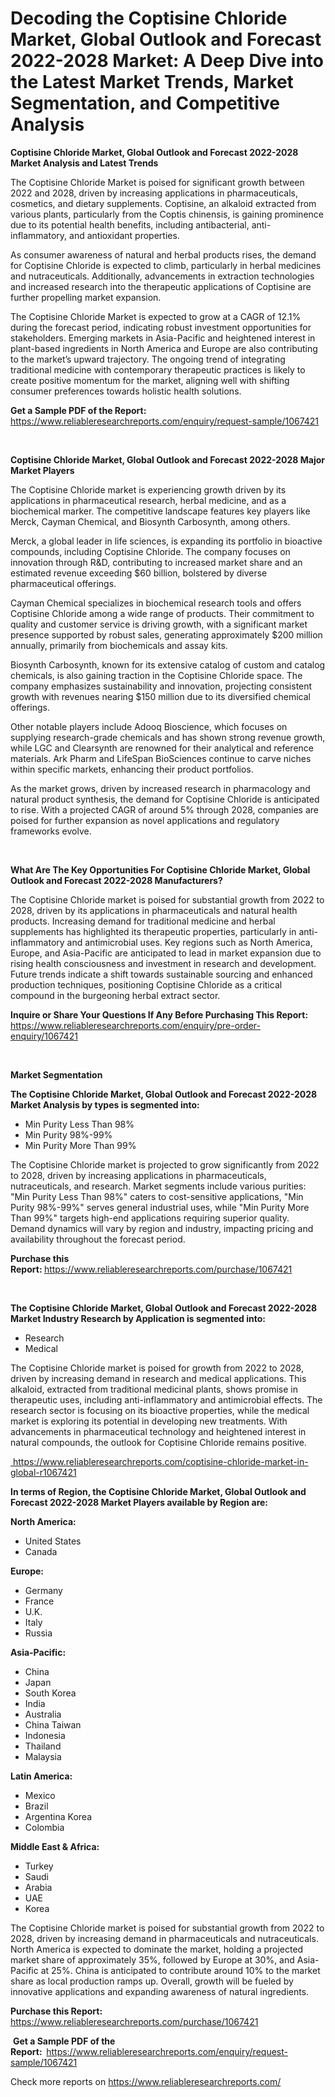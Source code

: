 <p><h1>Decoding the Coptisine Chloride Market, Global Outlook and Forecast 2022-2028 Market: A Deep Dive into the Latest Market Trends, Market Segmentation, and Competitive Analysis</h1></p><p><strong>Coptisine Chloride Market, Global Outlook and Forecast 2022-2028 Market Analysis and Latest Trends</strong></p>
<p><p>The Coptisine Chloride Market is poised for significant growth between 2022 and 2028, driven by increasing applications in pharmaceuticals, cosmetics, and dietary supplements. Coptisine, an alkaloid extracted from various plants, particularly from the Coptis chinensis, is gaining prominence due to its potential health benefits, including antibacterial, anti-inflammatory, and antioxidant properties. </p><p>As consumer awareness of natural and herbal products rises, the demand for Coptisine Chloride is expected to climb, particularly in herbal medicines and nutraceuticals. Additionally, advancements in extraction technologies and increased research into the therapeutic applications of Coptisine are further propelling market expansion.</p><p>The Coptisine Chloride Market is expected to grow at a CAGR of 12.1% during the forecast period, indicating robust investment opportunities for stakeholders. Emerging markets in Asia-Pacific and heightened interest in plant-based ingredients in North America and Europe are also contributing to the market’s upward trajectory. The ongoing trend of integrating traditional medicine with contemporary therapeutic practices is likely to create positive momentum for the market, aligning well with shifting consumer preferences towards holistic health solutions.</p></p>
<p><strong>Get a Sample PDF of the Report:&nbsp;</strong> <a href="https://www.reliableresearchreports.com/enquiry/request-sample/1067421?utm_campaign=3007&utm_medium=2&utm_source=Github&utm_content=ia&utm_term=21032025&utm_id=coptisine-chloride-market-global-outlook-and-forecast-2022-2028">https://www.reliableresearchreports.com/enquiry/request-sample/1067421</a></p>
<p>&nbsp;</p>
<p><strong>Coptisine Chloride Market, Global Outlook and Forecast 2022-2028 Major Market Players</strong></p>
<p><p>The Coptisine Chloride market is experiencing growth driven by its applications in pharmaceutical research, herbal medicine, and as a biochemical marker. The competitive landscape features key players like Merck, Cayman Chemical, and Biosynth Carbosynth, among others.</p><p>Merck, a global leader in life sciences, is expanding its portfolio in bioactive compounds, including Coptisine Chloride. The company focuses on innovation through R&D, contributing to increased market share and an estimated revenue exceeding $60 billion, bolstered by diverse pharmaceutical offerings.</p><p>Cayman Chemical specializes in biochemical research tools and offers Coptisine Chloride among a wide range of products. Their commitment to quality and customer service is driving growth, with a significant market presence supported by robust sales, generating approximately $200 million annually, primarily from biochemicals and assay kits.</p><p>Biosynth Carbosynth, known for its extensive catalog of custom and catalog chemicals, is also gaining traction in the Coptisine Chloride space. The company emphasizes sustainability and innovation, projecting consistent growth with revenues nearing $150 million due to its diversified chemical offerings.</p><p>Other notable players include Adooq Bioscience, which focuses on supplying research-grade chemicals and has shown strong revenue growth, while LGC and Clearsynth are renowned for their analytical and reference materials. Ark Pharm and LifeSpan BioSciences continue to carve niches within specific markets, enhancing their product portfolios.</p><p>As the market grows, driven by increased research in pharmacology and natural product synthesis, the demand for Coptisine Chloride is anticipated to rise. With a projected CAGR of around 5% through 2028, companies are poised for further expansion as novel applications and regulatory frameworks evolve.</p></p>
<p>&nbsp;</p>
<p><strong>What Are The Key Opportunities For Coptisine Chloride Market, Global Outlook and Forecast 2022-2028 Manufacturers?</strong></p>
<p><p>The Coptisine Chloride market is poised for substantial growth from 2022 to 2028, driven by its applications in pharmaceuticals and natural health products. Increasing demand for traditional medicine and herbal supplements has highlighted its therapeutic properties, particularly in anti-inflammatory and antimicrobial uses. Key regions such as North America, Europe, and Asia-Pacific are anticipated to lead in market expansion due to rising health consciousness and investment in research and development. Future trends indicate a shift towards sustainable sourcing and enhanced production techniques, positioning Coptisine Chloride as a critical compound in the burgeoning herbal extract sector.</p></p>
<p><strong>Inquire or Share Your Questions If Any Before Purchasing This Report:</strong> <a href="https://www.reliableresearchreports.com/enquiry/pre-order-enquiry/1067421?utm_campaign=3007&utm_medium=2&utm_source=Github&utm_content=ia&utm_term=21032025&utm_id=coptisine-chloride-market-global-outlook-and-forecast-2022-2028">https://www.reliableresearchreports.com/enquiry/pre-order-enquiry/1067421</a></p>
<p>&nbsp;</p>
<p><strong>Market Segmentation</strong></p>
<p><strong>The Coptisine Chloride Market, Global Outlook and Forecast 2022-2028 Market Analysis by types is segmented into:</strong></p>
<p><ul><li>Min Purity Less Than 98%</li><li>Min Purity 98%-99%</li><li>Min Purity More Than 99%</li></ul></p>
<p><p>The Coptisine Chloride market is projected to grow significantly from 2022 to 2028, driven by increasing applications in pharmaceuticals, nutraceuticals, and research. Market segments include various purities: "Min Purity Less Than 98%" caters to cost-sensitive applications, "Min Purity 98%-99%" serves general industrial uses, while "Min Purity More Than 99%" targets high-end applications requiring superior quality. Demand dynamics will vary by region and industry, impacting pricing and availability throughout the forecast period.</p></p>
<p><strong>Purchase this Report:&nbsp;</strong><a href="https://www.reliableresearchreports.com/purchase/1067421?utm_campaign=3007&utm_medium=2&utm_source=Github&utm_content=ia&utm_term=21032025&utm_id=coptisine-chloride-market-global-outlook-and-forecast-2022-2028">https://www.reliableresearchreports.com/purchase/1067421</a></p>
<p>&nbsp;</p>
<p><strong>The Coptisine Chloride Market, Global Outlook and Forecast 2022-2028 Market Industry Research by Application is segmented into:</strong></p>
<p><ul><li>Research</li><li>Medical</li></ul></p>
<p><p>The Coptisine Chloride market is poised for growth from 2022 to 2028, driven by increasing demand in research and medical applications. This alkaloid, extracted from traditional medicinal plants, shows promise in therapeutic uses, including anti-inflammatory and antimicrobial effects. The research sector is focusing on its bioactive properties, while the medical market is exploring its potential in developing new treatments. With advancements in pharmaceutical technology and heightened interest in natural compounds, the outlook for Coptisine Chloride remains positive.</p></p>
<p><a href="https://www.reliableresearchreports.com/coptisine-chloride-market-in-global-r1067421?utm_campaign=3007&utm_medium=2&utm_source=Github&utm_content=ia&utm_term=21032025&utm_id=coptisine-chloride-market-global-outlook-and-forecast-2022-2028">&nbsp;https://www.reliableresearchreports.com/coptisine-chloride-market-in-global-r1067421</a></p>
<p><strong>In terms of Region, the Coptisine Chloride Market, Global Outlook and Forecast 2022-2028 Market Players available by Region are:</strong></p>
<p>
    <p> <strong> North America: </strong>
        <ul>
            <li>United States</li>
            <li>Canada</li>
        </ul>
        </p> 
    <p> <strong> Europe: </strong>
        <ul>
            <li>Germany</li>
            <li>France</li>
            <li>U.K.</li>
            <li>Italy</li>
            <li>Russia</li>
        </ul>
        </p> 
    <p> <strong> Asia-Pacific: </strong>
        <ul>
            <li>China</li>
            <li>Japan</li>
            <li>South Korea</li>
            <li>India</li>
            <li>Australia</li>
            <li>China Taiwan</li>
            <li>Indonesia</li>
            <li>Thailand</li>
            <li>Malaysia</li>
        </ul>
        </p> 
    <p> <strong> Latin America: </strong>
        <ul>
            <li>Mexico</li>
            <li>Brazil</li>
            <li>Argentina Korea</li>
            <li>Colombia</li>
        </ul>
        </p> 
    <p> <strong> Middle East & Africa: </strong>
        <ul>
            <li>Turkey</li>
            <li>Saudi</li>
            <li>Arabia</li>
            <li>UAE</li>
            <li>Korea</li>
        </ul>
    </p>
    </p>
<p><p>The Coptisine Chloride market is poised for substantial growth from 2022 to 2028, driven by increasing demand in pharmaceuticals and nutraceuticals. North America is expected to dominate the market, holding a projected market share of approximately 35%, followed by Europe at 30%, and Asia-Pacific at 25%. China is anticipated to contribute around 10% to the market share as local production ramps up. Overall, growth will be fueled by innovative applications and expanding awareness of natural ingredients.</p></p>
<p><strong>Purchase this Report: </strong><a href="https://www.reliableresearchreports.com/purchase/1067421?utm_campaign=3007&utm_medium=2&utm_source=Github&utm_content=ia&utm_term=21032025&utm_id=coptisine-chloride-market-global-outlook-and-forecast-2022-2028">https://www.reliableresearchreports.com/purchase/1067421</a></p>
<p>&nbsp;<strong>Get a Sample PDF of the Report:&nbsp;&nbsp;</strong><a href="https://www.reliableresearchreports.com/enquiry/request-sample/1067421?utm_campaign=3007&utm_medium=2&utm_source=Github&utm_content=ia&utm_term=21032025&utm_id=coptisine-chloride-market-global-outlook-and-forecast-2022-2028">https://www.reliableresearchreports.com/enquiry/request-sample/1067421</a></p>
<p><strong></strong></p>
<p>Check more reports on <a href="https://www.reliableresearchreports.com/?utm_campaign=3007&utm_medium=2&utm_source=Github&utm_content=ia&utm_term=21032025&utm_id=coptisine-chloride-market-global-outlook-and-forecast-2022-2028">https://www.reliableresearchreports.com/</a></p>